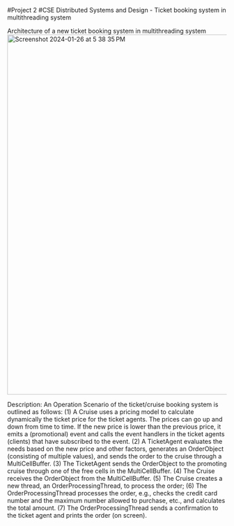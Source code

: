 #Project 2
#CSE Distributed Systems and Design - Ticket booking system in multithreading system

Architecture of a new ticket booking system in multithreading system
<img width="828" alt="Screenshot 2024-01-26 at 5 38 35 PM" src="https://github.com/martha-moreno/Ticket_Booking_System/assets/88118070/49985f1c-4893-4b95-9a72-b627d0a660d1">

Description:
An Operation Scenario of the ticket/cruise booking system is outlined as follows:
(1) A Cruise uses a pricing model to calculate dynamically the ticket price for the ticket agents. The
prices can go up and down from time to time. If the new price is lower than the previous price, it
emits a (promotional) event and calls the event handlers in the ticket agents (clients) that have
subscribed to the event.
(2) A TicketAgent evaluates the needs based on the new price and other factors, generates an
OrderObject (consisting of multiple values), and sends the order to the cruise through a
MultiCellBuffer.
(3) The TicketAgent sends the OrderObject to the promoting cruise through one of the free cells in
the MultiCellBuffer.
(4) The Cruise receives the OrderObject from the MultiCellBuffer.
(5) The Cruise creates a new thread, an OrderProcessingThread, to process the order;
(6) The OrderProcessingThread processes the order, e.g., checks the credit card number and the
maximum number allowed to purchase, etc., and calculates the total amount.
(7) The OrderProcessingThread sends a confirmation to the ticket agent and prints the order (on
screen).
